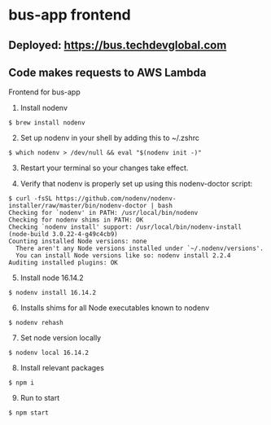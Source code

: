 # bus-app frontend

## Deployed: https://bus.techdevglobal.com <br/>
## Code makes requests to AWS Lambda

Frontend for bus-app

1. Install nodenv

```console
$ brew install nodenv
```

2. Set up nodenv in your shell by adding this to ~/.zshrc

```console
$ which nodenv > /dev/null && eval "$(nodenv init -)"
```

3. Restart your terminal so your changes take effect.

4. Verify that nodenv is properly set up using this nodenv-doctor script:

```console
$ curl -fsSL https://github.com/nodenv/nodenv-installer/raw/master/bin/nodenv-doctor | bash
Checking for `nodenv' in PATH: /usr/local/bin/nodenv
Checking for nodenv shims in PATH: OK
Checking `nodenv install' support: /usr/local/bin/nodenv-install (node-build 3.0.22-4-g49c4cb9)
Counting installed Node versions: none
  There aren't any Node versions installed under `~/.nodenv/versions'.
  You can install Node versions like so: nodenv install 2.2.4
Auditing installed plugins: OK
```

5. Install node 16.14.2

```console
$ nodenv install 16.14.2
```

6. Installs shims for all Node executables known to nodenv

```console
$ nodenv rehash
```

7. Set node version locally

```console
$ nodenv local 16.14.2
```

8. Install relevant packages

```console
$ npm i
```

9. Run to start

```console
$ npm start
```
